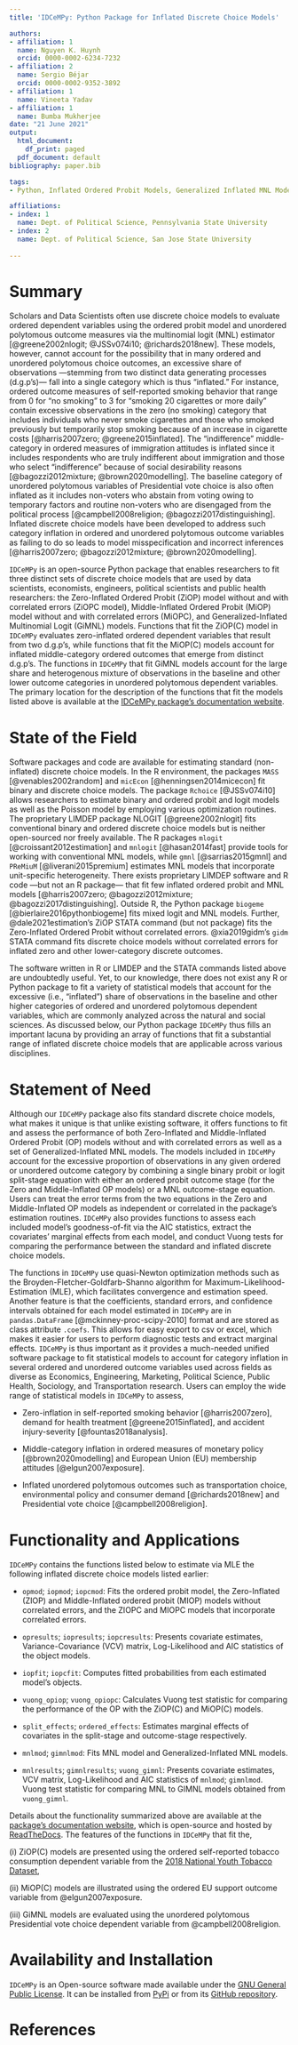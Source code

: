 ```yaml
---
title: 'IDCeMPy: Python Package for Inflated Discrete Choice Models'

authors:
- affiliation: 1
  name: Nguyen K. Huynh
  orcid: 0000-0002-6234-7232
- affiliation: 2
  name: Sergio Béjar
  orcid: 0000-0002-9352-3892
- affiliation: 1
  name: Vineeta Yadav
- affiliation: 1
  name: Bumba Mukherjee
date: "21 June 2021"
output:
  html_document:
    df_print: paged
  pdf_document: default
bibliography: paper.bib

tags:
- Python, Inflated Ordered Probit Models, Generalized Inflated MNL Models

affiliations:
- index: 1
  name: Dept. of Political Science, Pennsylvania State University
- index: 2
  name: Dept. of Political Science, San Jose State University
  
---
```

# Summary

Scholars and Data Scientists often use discrete choice models to evaluate ordered dependent variables using the ordered probit model and unordered polytomous outcome measures via the multinomial logit (MNL) estimator [@greene2002nlogit; @JSSv074i10; @richards2018new]. These models, however, cannot account for the possibility that in many ordered and unordered polytomous choice outcomes, an excessive share of observations —stemming from two distinct data generating processes (d.g.p’s)— fall into a single category which is thus “inflated.” For instance, ordered outcome measures of self-reported smoking behavior that range from 0 for “no smoking” to 3 for “smoking 20 cigarettes or more daily” contain excessive observations in the zero (no smoking) category that includes individuals who never smoke cigarettes and those who smoked previously but temporarily stop smoking because of an increase in cigarette costs [@harris2007zero; @greene2015inflated]. The “indifference” middle-category in ordered measures of immigration attitudes is inflated since it includes respondents who are truly indifferent about immigration and those who select “indifference” because of social desirability reasons [@bagozzi2012mixture; @brown2020modelling]. The baseline category of unordered polytomous variables of Presidential vote choice is also often inflated as it includes non-voters who abstain from voting owing to temporary factors and routine non-voters who are disengaged from the political process [@campbell2008religion; @bagozzi2017distinguishing].  Inflated discrete choice models have been developed to address such category inflation in ordered and unordered polytomous outcome variables as failing to do so leads to model misspecification and incorrect inferences [@harris2007zero; @bagozzi2012mixture; @brown2020modelling].

`IDCeMPy` is an open-source Python package that enables researchers to fit three distinct sets of discrete choice models that are used by data scientists, economists, engineers, political scientists and public health researchers: the Zero-Inflated Ordered Probit (ZiOP) model without and with correlated errors (ZiOPC model), Middle-Inflated Ordered Probit (MiOP) model without and with correlated errors (MiOPC), and Generalized-Inflated Multinomial Logit (GiMNL) models. Functions that fit the ZiOP(C) model in `IDCeMPy` evaluates zero-inflated ordered dependent variables that result from two d.g.p’s, while functions that fit the MiOP(C) models account for inflated middle-category ordered outcomes that emerge from distinct d.g.p’s. The functions in `IDCeMPy` that fit GiMNL models account for the large share and heterogenous mixture of observations in the baseline and other lower outcome categories in unordered polytomous dependent variables. The primary location for the description of the functions that fit the models listed above is available at the [IDCeMPy package’s documentation website](https://idcempy.readthedocs.io/en/latest/).

# State of the Field

Software packages and code are available for estimating standard (non-inflated) discrete choice models. In the R environment, the packages `MASS` [@venables2002random] and `micEcon` [@henningsen2014micecon] fit binary and discrete choice models. The package `Rchoice` [@JSSv074i10] allows researchers to estimate binary and ordered probit and logit models as well as the Poisson model by employing various optimization routines. The proprietary LIMDEP package NLOGIT [@greene2002nlogit] fits conventional binary and ordered discrete choice models but is neither open-sourced nor freely available. The R packages `mlogit` [@croissant2012estimation] and `mnlogit` [@hasan2014fast] provide tools for working with conventional MNL models, while `gmnl` [@sarrias2015gmnl] and `PReMiuM` [@liverani2015premium] estimates MNL models that incorporate unit-specific heterogeneity. There exists proprietary LIMDEP software and R code —but not an R package— that fit few inflated ordered probit and MNL models [@harris2007zero; @bagozzi2012mixture; @bagozzi2017distinguishing]. Outside R, the Python package `biogeme` [@bierlaire2016pythonbiogeme] fits mixed logit and MNL models. Further, @dale2021estimation’s ZiOP STATA command (but not package) fits the Zero-Inflated Ordered Probit without correlated errors. @xia2019gidm’s `gidm` STATA command fits discrete choice models without correlated errors for inflated zero and other lower-category discrete outcomes. 

The software written in R or LIMDEP and the STATA commands listed above are undoubtedly useful. Yet, to our knowledge, there does not exist any R or Python package to fit a variety of statistical models that account for the excessive (i.e., “inflated”) share of observations in the baseline and other higher categories of ordered and unordered polytomous dependent variables, which are commonly analyzed across the natural and social sciences. As discussed below, our Python package `IDCeMPy` thus fills an important lacuna by providing an array of functions that fit a substantial range of inflated discrete choice models that are applicable across various disciplines.

# Statement of Need 

Although our `IDCeMPy` package also fits standard discrete choice models, what makes it unique is that unlike existing software, it offers functions to fit and assess the performance of both Zero-Inflated and Middle-Inflated Ordered Probit (OP) models without and with correlated errors as well as a set of Generalized-Inflated MNL models. The models included in `IDCeMPy` account for the excessive proportion of observations in any given ordered or unordered outcome category by combining a single binary probit or logit split-stage equation with either an ordered probit outcome stage (for the Zero and Middle-Inflated OP models) or a MNL outcome-stage equation. Users can treat the error terms from the two equations in the Zero and Middle-Inflated OP models as independent or correlated in the package’s estimation routines. `IDCeMPy` also provides functions to assess each included model’s goodness-of-fit via the AIC statistics, extract the covariates’ marginal effects from each model, and conduct Vuong tests for comparing the performance between the standard and inflated discrete choice models. 

The functions in `IDCeMPy` use quasi-Newton optimization methods such as the Broyden-Fletcher-Goldfarb-Shanno algorithm for Maximum-Likelihood-Estimation (MLE), which facilitates convergence and estimation speed. Another feature is that the coefficients, standard errors, and confidence intervals obtained for each model estimated in `IDCeMPy` are in `pandas.DataFrame` [@mckinney-proc-scipy-2010] format and are stored as class attribute `.coefs`. This allows for easy export to csv or excel, which makes it easier for users to perform diagnostic tests and extract marginal effects. `IDCeMPy` is thus important as it provides a much-needed unified software package to fit statistical models to account for category inflation in several ordered and unordered outcome variables used across fields as diverse as Economics, Engineering, Marketing, Political Science, Public Health, Sociology, and Transportation research. Users can employ the wide range of statistical models in `IDCeMPy` to assess, 

- Zero-inflation in self-reported smoking behavior [@harris2007zero], demand for health treatment [@greene2015inflated], and accident injury-severity [@fountas2018analysis].

- Middle-category inflation in ordered measures of monetary policy [@brown2020modelling] and European Union (EU) membership attitudes [@elgun2007exposure].

- Inflated unordered polytomous outcomes such as transportation choice, environmental policy and consumer demand [@richards2018new] and Presidential vote choice [@campbell2008religion].

# Functionality and Applications

`IDCeMPy` contains the functions listed below to estimate via MLE the following inflated discrete choice models listed earlier:

* `opmod`; `iopmod`; `iopcmod`: Fits the ordered probit model, the Zero-Inflated (ZIOP) and Middle-Inflated ordered probit (MIOP) models without correlated errors, and the ZIOPC and MIOPC models that incorporate correlated errors.

* `opresults`; `iopresults`; `iopcresults`: Presents covariate estimates, Variance-Covariance (VCV) matrix, Log-Likelihood and AIC statistics of the object models.

* `iopfit`; `iopcfit`: Computes fitted probabilities from each estimated model’s objects.

* `vuong_opiop`; `vuong_opiopc`: Calculates Vuong test statistic for comparing the performance of the OP with the ZiOP(C) and MiOP(C) models.

* `split_effects`; `ordered_effects`: Estimates marginal effects of covariates in the split-stage and outcome-stage respectively. 

* `mnlmod`; `gimnlmod`: Fits MNL model and Generalized-Inflated MNL models.

* `mnlresults`; `gimnlresults`; `vuong_gimnl`: Presents covariate estimates, VCV matrix, Log-Likelihood and AIC statistics of `mnlmod`; `gimnlmod`. Vuong test statistic for comparing MNL to GIMNL models obtained from `vuong_gimnl`. 


Details about the functionality summarized above are available at the [package’s documentation website](https://idcempy.readthedocs.io/en/latest/), which is open-source and hosted by [ReadTheDocs](https://readthedocs.org/). The features of the functions in `IDCeMPy` that fit the, 

(i)	ZiOP(C) models are presented using the ordered self-reported tobacco consumption dependent variable from the [2018 National
Youth Tobacco Dataset](https://www.cdc.gov/tobacco/data_statistics/surveys/nyts/index.htm), 

(ii)	MiOP(C) models are illustrated using the ordered EU support outcome variable from @elgun2007exposure. 

(iii)	GiMNL models are evaluated using the unordered polytomous Presidential vote choice dependent variable from @campbell2008religion. 


# Availability and Installation

`IDCeMPy` is an Open-source software made available under the [GNU General Public License](https://www.gnu.org/licenses/gpl-3.0). It can be installed from [PyPi](https://pypi.org/project/idcempy/) or from its [GitHub repository](https://github.com/hknd23/idcempy). 

# References
